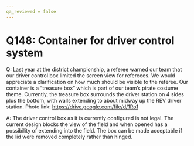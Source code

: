 ```yaml
---
qa_reviewed = false
---
```


# Q148: Container for driver control system

Q: Last year at the district championship, a referee warned our team that our driver control box limited the screen view for refereees.  We would appreciate a clarification on how much should be visible to the referee.  Our container is a “treasure box” which is part of our team’s pirate costume theme.  Currently, the treasure box surrounds the driver station on 4 sides plus the bottom, with walls extending to about midway up the REV driver station.
Photo link: https://drive.google.com/file/d/1Ro1

A: The driver control box as it is currently configured is not legal.  The current design blocks the view of the field and when opened has a possibility of extending into the field. The box can be made acceptable if the lid were removed completely rather than hinged.